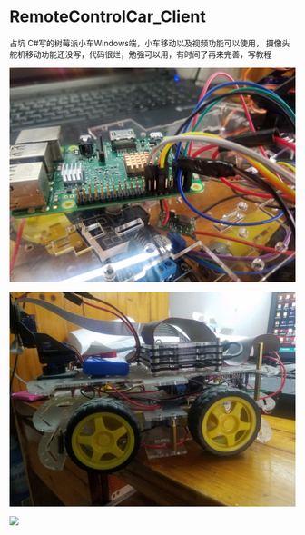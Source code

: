 # RemoteControlCar_Client
占坑 C#写的树莓派小车Windows端，小车移动以及视频功能可以使用， 摄像头舵机移动功能还没写，代码很烂，勉强可以用，有时间了再来完善，写教程

![](1.jpg)

![](2.jpg)

![](https://static.strawtc.cn/wp-content/uploads/2017/03/3.gif)
